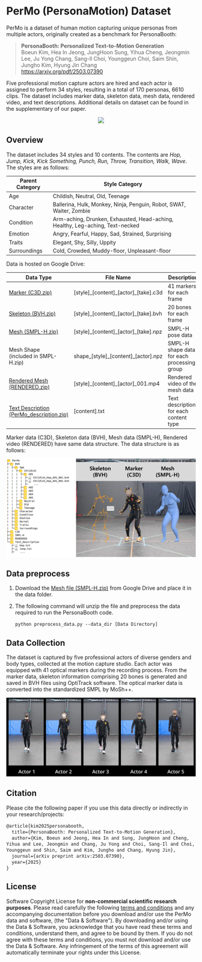 # PerMo (PersonaMotion) Dataset

PerMo is a dataset of human motion capturing unique personas from multiple actors, originally created as a benchmark for PersonaBooth:

> **PersonaBooth: Personalized Text-to-Motion Generation**<br>
> Boeun Kim, Hea In Jeong, JungHoon Sung, Yihua Cheng, Jeongmin Lee, Ju Yong Chang, Sang-Il Choi, Younggeun Choi, Saim Shin, Jungho Kim, Hyung Jin Chang<br>
> https://arxiv.org/pdf/2503.07390

Five professional motion capture actors are hired and each actor is assigned to perform 34 styles, resulting in a total of 170 personas, 6610 clips. The dataset includes marker data, skeleton data, mesh data, rendered video, and text descriptions. Additional details on dataset can be found in the supplementary of our paper.

<p align="center">
    <img src="./figures/example.gif">
</p>

## Overview

The dataset includes 34 styles and 10 contents. The contents are _Hop, Jump, Kick, Kick Something, Punch, Run, Throw, Transition, Walk, Wave_. The styles are as follows:

|Parent Category|Style Category|
|------|------|
|Age|Childish, Neutral, Old, Teenage|
|Character|Ballerina, Hulk, Monkey, Ninja, Penguin, Robot, SWAT, Waiter, Zombie|
|Condition|Arm-aching, Drunken, Exhausted, Head-aching, Healthy, Leg-aching, Text-necked|
|Emotion|Angry, Fearful, Happy, Sad, Strained, Surprising|
|Traits|Elegant, Shy, Silly, Uppity|
|Surroundings|Cold, Crowded, Muddy-floor, Unpleasant-floor|


Data is hosted on Google Drive:

|Data Type|File Name|Description|
|------|------|------|
|[Marker (C3D.zip)](https://drive.google.com/file/d/1UvD4zmLbTJzg2Z9s1f0RKzFLj8u71h6s/view?usp=drive_link)|[style]\_[content]\_[actor]\_[take].c3d|41 markers for each frame|
|[Skeleton (BVH.zip)](https://drive.google.com/file/d/12h_DJNRNFKu9z8b00dRKJ_3KSaFan7in/view?usp=drive_link)|[style]\_[content]\_[actor]\_[take].bvh|20 bones for each frame|
|[Mesh (SMPL-H.zip)](https://drive.google.com/file/d/1eJQpui51Kj2yFBy4_z3BiCQNKAgBByvN/view?usp=drive_link)|[style]\_[content]\_[actor]\_[take].npz|SMPL-H pose data|
|Mesh Shape<br/>(included in SMPL-H.zip)|shape_[style]\_[content]\_[actor].npz|SMPL-H shape data for each processing group|
|[Rendered Mesh (RENDERED.zip)](https://drive.google.com/file/d/1rKloOuZd8jrMvIJWbf842NPY6RHDjmRG/view?usp=drive_link)|[style]\_[content]\_[actor]\_001.mp4|Rendered video of the mesh data|
|[Text Description (PerMo_description.zip)](https://drive.google.com/file/d/1wMpTVbi7bKqa74SRYfMUyUNvasvHRNuU/view)|[content].txt|Text descriptions for each content type|

Marker data (C3D), Skeleton data (BVH), Mesh data (SMPL-H), Rendered video (RENDERED) have same data structure. The data structure is as follows:

<p align="center">
    <img src="./figures/data.png">
</p>

## Data preprocess

1. Download the [Mesh file (SMPL-H.zip)](https://drive.google.com/file/d/1eJQpui51Kj2yFBy4_z3BiCQNKAgBByvN/view?usp=drive_link) from Google Drive and place it in the data folder.

2. The following command will unzip the file and preprocess the data required to run the PersonaBooth code.
    ```
    python preprocess_data.py --data_dir [Data Directory]
    ```

## Data Collection

The dataset is captured by five professional actors of diverse genders and body types, collected at the motion capture studio. Each actor was equipped with 41 optical markers during the recording process. From the marker data, skeleton information comprising 20 bones is generated and saved in BVH files using OptiTrack software. The optical marker data is converted into the standardized SMPL by MoSh++.

<p align="center">
    <img src="./figures/actors.png">
</p>



## Citation

Please cite the following paper if you use this data directly or indirectly in your research/projects:

```
@article{kim2025personabooth,
  title={PersonaBooth: Personalized Text-to-Motion Generation},
  author={Kim, Boeun and Jeong, Hea In and Sung, JungHoon and Cheng, Yihua and Lee, Jeongmin and Chang, Ju Yong and Choi, Sang-Il and Choi, Younggeun and Shin, Saim and Kim, Jungho and Chang, Hyung Jin},
  journal={arXiv preprint arXiv:2503.07390},
  year={2025}
}
```

## License

Software Copyright License for **non-commercial scientific research purposes**. Please read carefully the following [terms and conditions](./LICENSE.txt) and any accompanying documentation before you download and/or use the PerMo data and software, (the "Data & Software"). By downloading and/or using the Data & Software, you acknowledge that you have read these terms and conditions, understand them, and agree to be bound by them. If you do not agree with these terms and conditions, you must not download and/or use the Data & Software. Any infringement of the terms of this agreement will automatically terminate your rights under this License.